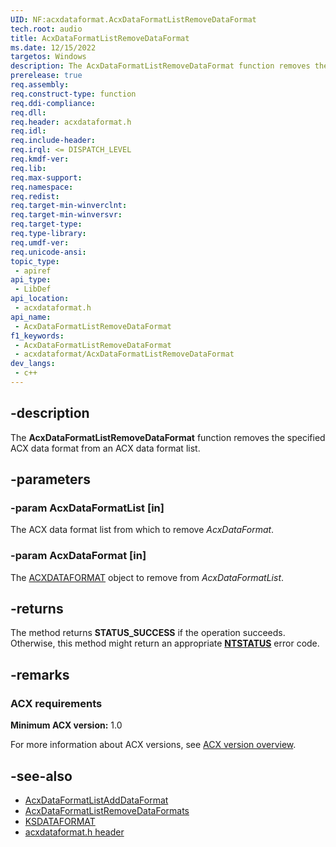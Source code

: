 ```yaml
---
UID: NF:acxdataformat.AcxDataFormatListRemoveDataFormat
tech.root: audio
title: AcxDataFormatListRemoveDataFormat
ms.date: 12/15/2022
targetos: Windows
description: The AcxDataFormatListRemoveDataFormat function removes the specified ACX data format from an ACX data format list.
prerelease: true
req.assembly: 
req.construct-type: function
req.ddi-compliance: 
req.dll: 
req.header: acxdataformat.h
req.idl: 
req.include-header: 
req.irql: <= DISPATCH_LEVEL
req.kmdf-ver: 
req.lib: 
req.max-support: 
req.namespace: 
req.redist: 
req.target-min-winverclnt: 
req.target-min-winversvr: 
req.target-type: 
req.type-library: 
req.umdf-ver: 
req.unicode-ansi: 
topic_type:
 - apiref
api_type:
 - LibDef
api_location:
 - acxdataformat.h
api_name:
 - AcxDataFormatListRemoveDataFormat
f1_keywords:
 - AcxDataFormatListRemoveDataFormat
 - acxdataformat/AcxDataFormatListRemoveDataFormat
dev_langs:
 - c++
---
```


## -description

The **AcxDataFormatListRemoveDataFormat** function removes the specified ACX data format from an ACX data format list.

## -parameters

### -param AcxDataFormatList [in]

The ACX data format list from which to remove *AcxDataFormat*.

### -param AcxDataFormat [in]

The [ACXDATAFORMAT](index.md) object to remove from *AcxDataFormatList*.

## -returns

The method returns **STATUS_SUCCESS** if the operation succeeds. Otherwise, this method might return an appropriate **[NTSTATUS](/windows-hardware/drivers/kernel/ntstatus-values)** error code.

## -remarks

### ACX requirements

**Minimum ACX version:** 1.0

For more information about ACX versions, see [ACX version overview](/windows-hardware/drivers/audio/acx-version-overview).

## -see-also

- [AcxDataFormatListAddDataFormat](nf-acxdataformat-acxdataformatlistadddataformat.md)
- [AcxDataFormatListRemoveDataFormats](./nf-acxdataformat-acxdataformatlistremovedataformats.md)
- [KSDATAFORMAT](../ks/ns-ks-ksdataformat.md)
- [acxdataformat.h header](index.md)
